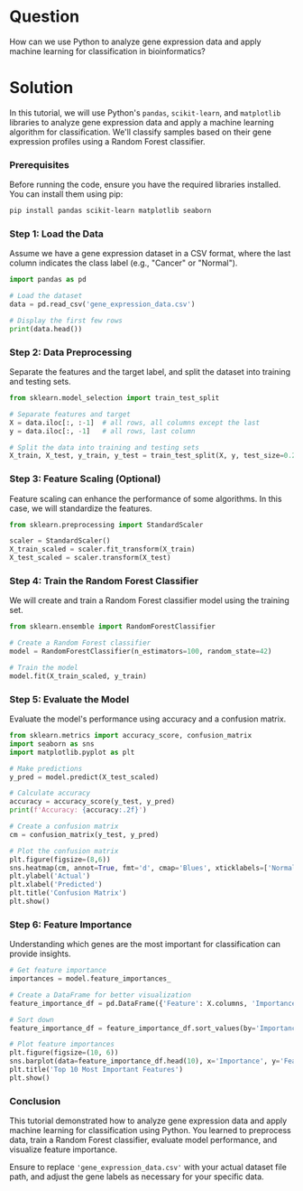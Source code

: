 # Question

How can we use Python to analyze gene expression data and apply machine learning for classification in bioinformatics?

# Solution

In this tutorial, we will use Python's `pandas`, `scikit-learn`, and `matplotlib` libraries to analyze gene expression data and apply a machine learning algorithm for classification. We'll classify samples based on their gene expression profiles using a Random Forest classifier.

### Prerequisites

Before running the code, ensure you have the required libraries installed. You can install them using pip:

```bash
pip install pandas scikit-learn matplotlib seaborn
```

### Step 1: Load the Data

Assume we have a gene expression dataset in a CSV format, where the last column indicates the class label (e.g., "Cancer" or "Normal").

```python
import pandas as pd

# Load the dataset
data = pd.read_csv('gene_expression_data.csv')

# Display the first few rows
print(data.head())
```

### Step 2: Data Preprocessing

Separate the features and the target label, and split the dataset into training and testing sets.

```python
from sklearn.model_selection import train_test_split

# Separate features and target
X = data.iloc[:, :-1]  # all rows, all columns except the last
y = data.iloc[:, -1]   # all rows, last column

# Split the data into training and testing sets
X_train, X_test, y_train, y_test = train_test_split(X, y, test_size=0.2, random_state=42)
```

### Step 3: Feature Scaling (Optional)

Feature scaling can enhance the performance of some algorithms. In this case, we will standardize the features.

```python
from sklearn.preprocessing import StandardScaler

scaler = StandardScaler()
X_train_scaled = scaler.fit_transform(X_train)
X_test_scaled = scaler.transform(X_test)
```

### Step 4: Train the Random Forest Classifier

We will create and train a Random Forest classifier model using the training set.

```python
from sklearn.ensemble import RandomForestClassifier

# Create a Random Forest classifier
model = RandomForestClassifier(n_estimators=100, random_state=42)

# Train the model
model.fit(X_train_scaled, y_train)
```

### Step 5: Evaluate the Model

Evaluate the model's performance using accuracy and a confusion matrix.

```python
from sklearn.metrics import accuracy_score, confusion_matrix
import seaborn as sns
import matplotlib.pyplot as plt

# Make predictions
y_pred = model.predict(X_test_scaled)

# Calculate accuracy
accuracy = accuracy_score(y_test, y_pred)
print(f'Accuracy: {accuracy:.2f}')

# Create a confusion matrix
cm = confusion_matrix(y_test, y_pred)

# Plot the confusion matrix
plt.figure(figsize=(8,6))
sns.heatmap(cm, annot=True, fmt='d', cmap='Blues', xticklabels=['Normal', 'Cancer'], yticklabels=['Normal', 'Cancer'])
plt.ylabel('Actual')
plt.xlabel('Predicted')
plt.title('Confusion Matrix')
plt.show()
```

### Step 6: Feature Importance

Understanding which genes are the most important for classification can provide insights.

```python
# Get feature importance
importances = model.feature_importances_

# Create a DataFrame for better visualization
feature_importance_df = pd.DataFrame({'Feature': X.columns, 'Importance': importances})

# Sort down
feature_importance_df = feature_importance_df.sort_values(by='Importance', ascending=False)

# Plot feature importances
plt.figure(figsize=(10, 6))
sns.barplot(data=feature_importance_df.head(10), x='Importance', y='Feature')
plt.title('Top 10 Most Important Features')
plt.show()
```

### Conclusion

This tutorial demonstrated how to analyze gene expression data and apply machine learning for classification using Python. You learned to preprocess data, train a Random Forest classifier, evaluate model performance, and visualize feature importance.

Ensure to replace `'gene_expression_data.csv'` with your actual dataset file path, and adjust the gene labels as necessary for your specific data.